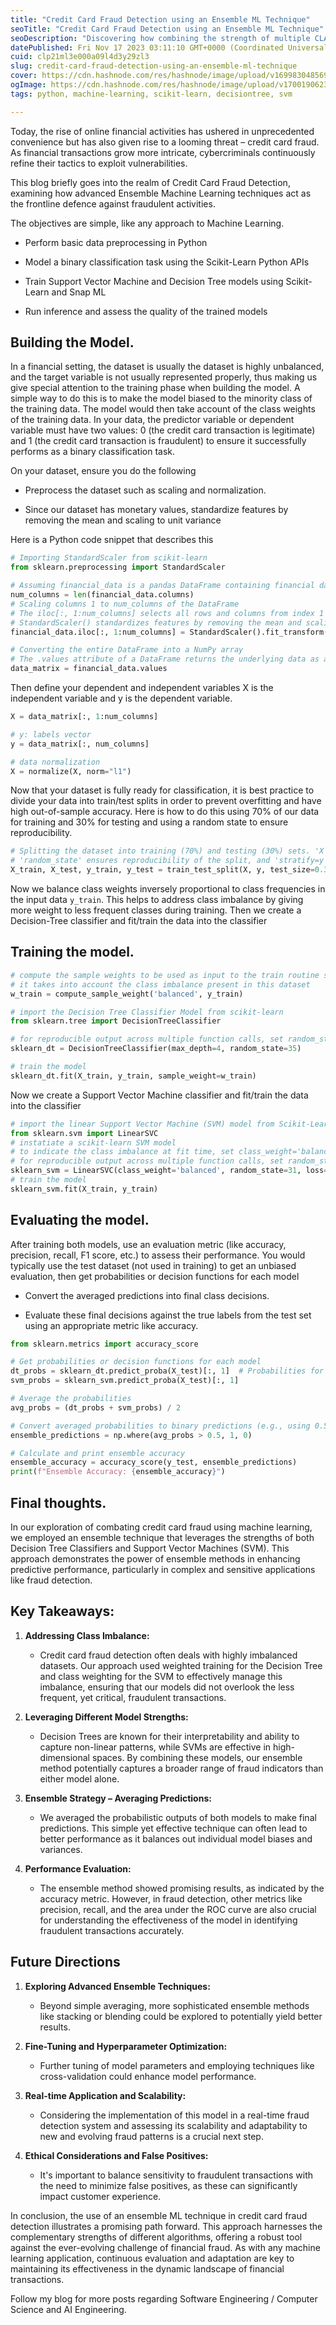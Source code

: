 ```yaml
---
title: "Credit Card Fraud Detection using an Ensemble ML Technique"
seoTitle: "Credit Card Fraud Detection using an Ensemble ML Technique"
seoDescription: "Discovering how combining the strength of multiple CLASSIFICATION models fortifies CREDIT CARD security,"
datePublished: Fri Nov 17 2023 03:11:10 GMT+0000 (Coordinated Universal Time)
cuid: clp21ml3e000a09l4d3y29zl3
slug: credit-card-fraud-detection-using-an-ensemble-ml-technique
cover: https://cdn.hashnode.com/res/hashnode/image/upload/v1699830485697/dafc4682-ceb2-41cb-a014-015d34600c32.png
ogImage: https://cdn.hashnode.com/res/hashnode/image/upload/v1700190623755/e38e4bfd-3484-4bd1-8c49-0fa4c759a996.png
tags: python, machine-learning, scikit-learn, decisiontree, svm

---
```


Today, the rise of online financial activities has ushered in unprecedented convenience but has also given rise to a looming threat – credit card fraud. As financial transactions grow more intricate, cybercriminals continuously refine their tactics to exploit vulnerabilities.

This blog briefly goes into the realm of Credit Card Fraud Detection, examining how advanced Ensemble Machine Learning techniques act as the frontline defence against fraudulent activities.

The objectives are simple, like any approach to Machine Learning.

* Perform basic data preprocessing in Python
    
* Model a binary classification task using the Scikit-Learn Python APIs
    
* Train Support Vector Machine and Decision Tree models using Scikit-Learn and Snap ML
    
* Run inference and assess the quality of the trained models
    

## Building the Model.

In a financial setting, the dataset is usually the dataset is highly unbalanced, and the target variable is not usually represented properly, thus making us give special attention to the training phase when building the model. A simple way to do this is to make the model biased to the minority class of the training data. The model would then take account of the class weights of the training data. In your data, the predictor variable or dependent variable must have two values: 0 (the credit card transaction is legitimate) and 1 (the credit card transaction is fraudulent) to ensure it successfully performs as a binary classification task.

On your dataset, ensure you do the following

* Preprocess the dataset such as scaling and normalization.
    
* Since our dataset has monetary values, standardize features by removing the mean and scaling to unit variance
    

Here is a Python code snippet that describes this

```python
# Importing StandardScaler from scikit-learn
from sklearn.preprocessing import StandardScaler

# Assuming financial_data is a pandas DataFrame containing financial data
num_columns = len(financial_data.columns)
# Scaling columns 1 to num_columns of the DataFrame
# The iloc[:, 1:num_columns] selects all rows and columns from index 1 to nth
# StandardScaler() standardizes features by removing the mean and scaling to unit variance
financial_data.iloc[:, 1:num_columns] = StandardScaler().fit_transform(financial_data.iloc[:, 1:num_columns])

# Converting the entire DataFrame into a NumPy array
# The .values attribute of a DataFrame returns the underlying data as a NumPy array
data_matrix = financial_data.values
```

Then define your dependent and independent variables X is the independent variable and y is the dependent variable.

```python
X = data_matrix[:, 1:num_columns]

# y: labels vector
y = data_matrix[:, num_columns]

# data normalization
X = normalize(X, norm="l1")
```

Now that your dataset is fully ready for classification, it is best practice to divide your data into train/test splits in order to prevent overfitting and have high out-of-sample accuracy. Here is how to do this using 70% of our data for training and 30% for testing and using a random state to ensure reproducibility.

```python
# Splitting the dataset into training (70%) and testing (30%) sets. 'X' and 'y' are features and labels, respectively.
# 'random_state' ensures reproducibility of the split, and 'stratify=y' ensures distribution of labels is consistent in both sets.
X_train, X_test, y_train, y_test = train_test_split(X, y, test_size=0.3, random_state=42, stratify=y)
```

Now we balance class weights inversely proportional to class frequencies in the input data `y_train`. This helps to address class imbalance by giving more weight to less frequent classes during training. Then we create a Decision-Tree classifier and fit/train the data into the classifier

## Training the model.

```python
# compute the sample weights to be used as input to the train routine so that 
# it takes into account the class imbalance present in this dataset
w_train = compute_sample_weight('balanced', y_train)

# import the Decision Tree Classifier Model from scikit-learn
from sklearn.tree import DecisionTreeClassifier

# for reproducible output across multiple function calls, set random_state to a given integer value
sklearn_dt = DecisionTreeClassifier(max_depth=4, random_state=35)

# train the model
sklearn_dt.fit(X_train, y_train, sample_weight=w_train)
```

Now we create a Support Vector Machine classifier and fit/train the data into the classifier

```python
# import the linear Support Vector Machine (SVM) model from Scikit-Learn
from sklearn.svm import LinearSVC
# instatiate a scikit-learn SVM model
# to indicate the class imbalance at fit time, set class_weight='balanced'
# for reproducible output across multiple function calls, set random_state to a given integer value
sklearn_svm = LinearSVC(class_weight='balanced', random_state=31, loss="hinge", fit_intercept=False)
# train the model
sklearn_svm.fit(X_train, y_train)
```

## Evaluating the model.

After training both models, use an evaluation metric (like accuracy, precision, recall, F1 score, etc.) to assess their performance. You would typically use the test dataset (not used in training) to get an unbiased evaluation, then get probabilities or decision functions for each model

* Convert the averaged predictions into final class decisions.
    
* Evaluate these final decisions against the true labels from the test set using an appropriate metric like accuracy.
    

```python
from sklearn.metrics import accuracy_score

# Get probabilities or decision functions for each model
dt_probs = sklearn_dt.predict_proba(X_test)[:, 1]  # Probabilities for the positive class
svm_probs = sklearn_svm.predict_proba(X_test)[:, 1]

# Average the probabilities
avg_probs = (dt_probs + svm_probs) / 2

# Convert averaged probabilities to binary predictions (e.g., using 0.5 as a threshold)
ensemble_predictions = np.where(avg_probs > 0.5, 1, 0)

# Calculate and print ensemble accuracy
ensemble_accuracy = accuracy_score(y_test, ensemble_predictions)
print(f"Ensemble Accuracy: {ensemble_accuracy}")
```

## Final thoughts.

In our exploration of combating credit card fraud using machine learning, we employed an ensemble technique that leverages the strengths of both Decision Tree Classifiers and Support Vector Machines (SVM). This approach demonstrates the power of ensemble methods in enhancing predictive performance, particularly in complex and sensitive applications like fraud detection.

## **Key Takeaways:**

1. **Addressing Class Imbalance:**
    
    * Credit card fraud detection often deals with highly imbalanced datasets. Our approach used weighted training for the Decision Tree and class weighting for the SVM to effectively manage this imbalance, ensuring that our models did not overlook the less frequent, yet critical, fraudulent transactions.
        
2. **Leveraging Different Model Strengths:**
    
    * Decision Trees are known for their interpretability and ability to capture non-linear patterns, while SVMs are effective in high-dimensional spaces. By combining these models, our ensemble method potentially captures a broader range of fraud indicators than either model alone.
        
3. **Ensemble Strategy – Averaging Predictions:**
    
    * We averaged the probabilistic outputs of both models to make final predictions. This simple yet effective technique can often lead to better performance as it balances out individual model biases and variances.
        
4. **Performance Evaluation:**
    
    * The ensemble method showed promising results, as indicated by the accuracy metric. However, in fraud detection, other metrics like precision, recall, and the area under the ROC curve are also crucial for understanding the effectiveness of the model in identifying fraudulent transactions accurately.
        

## **Future Directions**

1. **Exploring Advanced Ensemble Techniques:**
    
    * Beyond simple averaging, more sophisticated ensemble methods like stacking or blending could be explored to potentially yield better results.
        
2. **Fine-Tuning and Hyperparameter Optimization:**
    
    * Further tuning of model parameters and employing techniques like cross-validation could enhance model performance.
        
3. **Real-time Application and Scalability:**
    
    * Considering the implementation of this model in a real-time fraud detection system and assessing its scalability and adaptability to new and evolving fraud patterns is a crucial next step.
        
4. **Ethical Considerations and False Positives:**
    
    * It's important to balance sensitivity to fraudulent transactions with the need to minimize false positives, as these can significantly impact customer experience.
        

In conclusion, the use of an ensemble ML technique in credit card fraud detection illustrates a promising path forward. This approach harnesses the complementary strengths of different algorithms, offering a robust tool against the ever-evolving challenge of financial fraud. As with any machine learning application, continuous evaluation and adaptation are key to maintaining its effectiveness in the dynamic landscape of financial transactions.

Follow my blog for more posts regarding Software Engineering / Computer Science and AI Engineering.